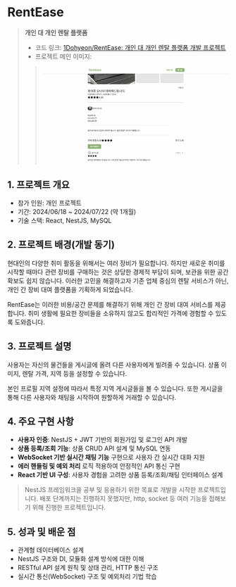 # RentEase

> **개인 대 개인 렌탈 플랫폼**
> - 코드 링크: [1Dohyeon/RentEase: 개인 대 개인 렌탈 플랫폼 개발 프로젝트](https://github.com/1Dohyeon/RentEase)
> - 프로젝트 메인 이미지:
> > ![intro-img](https://github.com/1Dohyeon/RentEase/blob/main/imgs/intro-img.png?raw=true)
## 1. 프로젝트 개요

- 참가 인원: 개인 프로젝트
- 기간: 2024/06/18 ~ 2024/07/22 (약 1개월)
- 기술 스택: React, NestJS, MySQL

## 2. 프로젝트 배경(개발 동기)

현대인의 다양한 취미 활동을 위해서는 여러 장비가 필요합니다. 하지만 새로운 취미를 시작할 때마다 관련 장비를 구매하는 것은 상당한 경제적 부담이 되며, 보관을 위한 공간 확보도 쉽지 않습니다. 이러한 고민을 해결하고자 기존 업체 중심의 렌탈 서비스가 아닌, 개인 간 장비 대여 플랫폼을 기획하게 되었습니다.

RentEase는 이러한 비용/공간 문제를 해결하기 위해 개인 간 장비 대여 서비스를 제공합니다. 취미 생활에 필요한 장비들을 소유하지 않고도 합리적인 가격에 경험할 수 있도록 도와줍니다.

## 3. 프로젝트 설명

사용자는 자신의 물건들을 게시글에 올려 다른 사용자에게 빌려줄 수 있습니다. 상품 이미지, 렌탈 가격, 지역 등을 설정할 수 있습니다.

본인 프로필 지역 설정에 따라서 특정 지역 게시글들을 볼 수 있습니다. 또한 게시글을 통해 다른 사용자와 채팅을 시작하여 원할하게 거래할 수 있습니다.

## 4. 주요 구현 사항

- **사용자 인증**: NestJS + JWT 기반의 회원가입 및 로그인 API 개발 
- **상품 등록/조회 기능**: 상품 CRUD API 설계 및 MySQL 연동 
- **WebSocket 기반 실시간 채팅 기능** 구현으로 사용자 간 실시간 대화 지원 
- **에러 핸들링 및 예외 처리** 로직 적용하여 안정적인 API 통신 구현 
- **React 기반 UI 구성**: 사용자 경험을 고려한 상품 등록/조회/채팅 인터페이스 설계

> NestJS 프레임워크을 공부 및 응용하기 위한 목표로 개발을 시작한 프로젝트입니다. 배포 단계까지는 진행하지 못했지만, http, socket 등 여러 기능을 접해보기 위해 진행한 프로젝트입니다.

## 5. 성과 및 배운 점

-  관계형 데이터베이스 설계
- NestJS 구조와 DI, 모듈화 설계 방식에 대한 이해 
- RESTful API 설계 원칙 및 상태 관리, HTTP 통신 구조 
- 실시간 통신(WebSocket) 구조 및 예외처리 기법 학습
